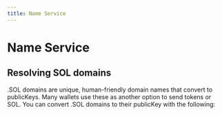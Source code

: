 ```yaml
---
title: Name Service
---
```


# Name Service

## Resolving SOL domains

.SOL domains are unique, human-friendly domain names
that convert to publicKeys. Many wallets use these as 
another option to send tokens or SOL. You can convert
.SOL domains to their publicKey with the following:

<SolanaCodeGroup>
  <SolanaCodeGroupItem title="TS" active>

  <template v-slot:default>

@[code](@/code/name-service/resolve-sol-domain/resolve-sol-domain.en.ts)

  </template>

  <template v-slot:preview>

@[code](@/code/name-service/resolve-sol-domain/resolve-sol-domain.preview.en.ts)

  </template>

  </SolanaCodeGroupItem>

</SolanaCodeGroup>